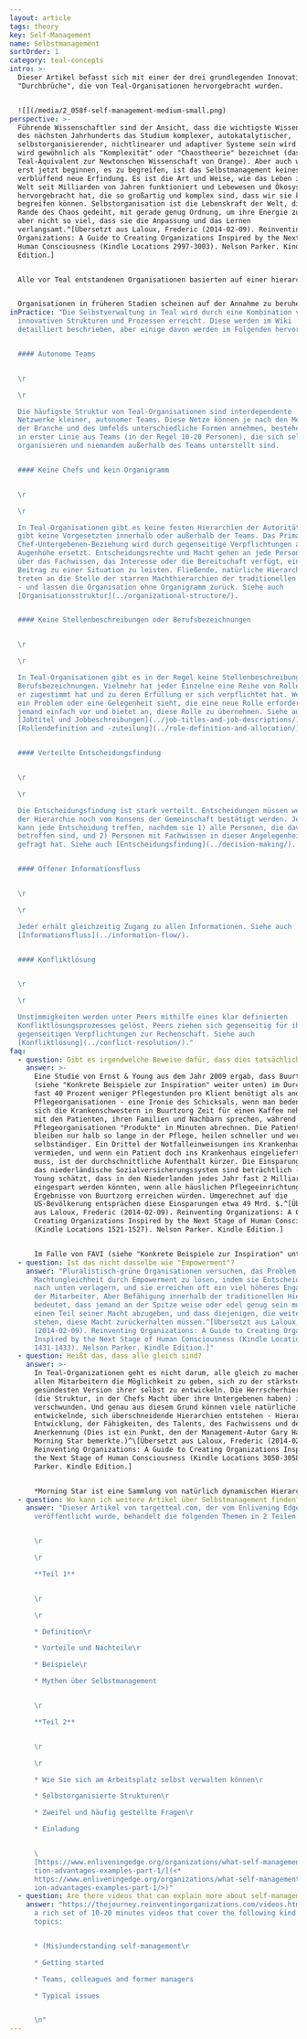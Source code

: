 ```yaml
---
layout: article
tags: theory
key: Self-Management
name: Selbstmanagement
sortOrder: 1
category: teal-concepts
intro: >-
  Dieser Artikel befasst sich mit einer der drei grundlegenden Innovationen oder
  "Durchbrüche", die von Teal-Organisationen hervorgebracht wurden.


  ![](/media/2_058f-self-management-medium-small.png)
perspective: >-
  Führende Wissenschaftler sind der Ansicht, dass die wichtigste Wissenschaft
  des nächsten Jahrhunderts das Studium komplexer, autokatalytischer,
  selbstorganisierender, nichtlinearer und adaptiver Systeme sein wird. Dies
  wird gewöhnlich als "Komplexität" oder "Chaostheorie" bezeichnet (das
  Teal-Äquivalent zur Newtonschen Wissenschaft von Orange). Aber auch wenn wir
  erst jetzt beginnen, es zu begreifen, ist das Selbstmanagement keineswegs eine
  verblüffend neue Erfindung. Es ist die Art und Weise, wie das Leben in der
  Welt seit Milliarden von Jahren funktioniert und Lebewesen und Ökosysteme
  hervorgebracht hat, die so großartig und komplex sind, dass wir sie kaum
  begreifen können. Selbstorganisation ist die Lebenskraft der Welt, die am
  Rande des Chaos gedeiht, mit gerade genug Ordnung, um ihre Energie zu bündeln,
  aber nicht so viel, dass sie die Anpassung und das Lernen
  verlangsamt.^[Übersetzt aus Laloux, Frederic (2014-02-09). Reinventing
  Organizations: A Guide to Creating Organizations Inspired by the Next Stage of
  Human Consciousness (Kindle Locations 2997-3003). Nelson Parker. Kindle
  Edition.]


  Alle vor Teal entstandenen Organisationen basierten auf einer hierarchischen Machtstruktur, in der bestimmte Personen Autorität über andere ausübten. Die Konzentration von Macht und Entscheidungsfindung an der Spitze, die die Kollegen in Mächtige und Ohnmächtige trennt, bringt Probleme mit sich, die Organisationen schon seit Menschengedenken plagen. Macht wird in Organisationen als ein knappes Gut angesehen, um das es sich zu kämpfen lohnt. Diese Situation bringt unweigerlich die Schattenseiten der menschlichen Natur zum Vorschein: persönlicher Ehrgeiz, Politik, Misstrauen, Angst und Gier. An der Basis von Organisationen ruft sie oft die Zwillingsbrüder der Machtlosigkeit hervor: Resignation und Verbitterung. Der weit verbreitete Mangel an Motivation, den wir in vielen Unternehmen beobachten, ist eine verheerende Nebenwirkung der ungleichen Machtverteilung. Für einige wenige glückliche Menschen ist die Arbeit ein Ort der freudigen Selbstverwirklichung, ein Ort der Kameradschaft mit Kolleginnen in Verfolgung eines sinnvollen Ziels. Für viel zu viele ist es einfach nur Plackerei, ein paar Stunden des Lebens, die sie jeden Tag im Austausch für einen Gehaltsscheck "vermieten". Die Geschichte der globalen Arbeitnehmerschaft ist eine traurige Geschichte von verschwendetem Talent und Energie.^[Übersetzt aus Laloux, Frederic (2014-02-09). Reinventing Organizations: A Guide to Creating Organizations Inspired by the Next Stage of Human Consciousness (Kindle Locations 1416-1423). Nelson Parker. Kindle Edition.] ^[In einer 2012 von Tower Watson, einem Personalberatungsunternehmen, durchgeführten Umfrage wurden 32.000 Beschäftigte in Unternehmen in 29 Ländern befragt, um das Engagement der Mitarbeiter zu messen (sowie die Schlüsselfaktoren, die zum Engagement beitragen, wie das Vertrauen in die Unternehmensleitung und das wahrgenommene Interesse der Unternehmensleitung am Wohlergehen der Mitarbeiter). Die übergreifende Schlussfolgerung: Nur etwa ein Drittel der Menschen ist bei ihrer Arbeit engagiert (35 Prozent). Viel mehr Menschen sind "distanziert" oder aktiv "unengagiert" (43 Prozent). Die restlichen 22 Prozent fühlen sich "nicht unterstützt".] ^[Eine ausführliche Diskussion darüber, was den modernen Arbeitnehmer motiviert, finden Sie unter Drive: The Surprising Truth About What Motivates Us by Daniel Pink, Riverhead Hardcover, 2009.]


  Organisationen in früheren Stadien scheinen auf der Annahme zu beruhen, dass man den Mitarbeitern nicht zutrauen kann, ohne Aufsicht im besten Interesse der Organisation zu handeln. Teal-Organisationen sind auf einem Fundament gegenseitigen Vertrauens aufgebaut. Arbeiter und Angestellte werden als vernünftige Menschen angesehen, die gute Arbeit leisten wollen und denen man vertrauen kann, dass sie das Richtige tun. Unter dieser Prämisse sind nur sehr wenige Regeln und Kontrollmechanismen erforderlich. Und die Mitarbeiter sind motiviert, außergewöhnliche Dinge zu leisten.
inPractice: "Die Selbstverwaltung in Teal wird durch eine Kombination von
  innovativen Strukturen und Prozessen erreicht. Diese werden im Wiki
  detailliert beschrieben, aber einige davon werden im Folgenden hervorgehoben:


  #### Autonome Teams


  \r

  \r

  Die häufigste Struktur von Teal-Organisationen sind interdependente
  Netzwerke kleiner, autonomer Teams. Diese Netze können je nach den Merkmalen
  der Branche und des Umfelds unterschiedliche Formen annehmen, bestehen jedoch
  in erster Linie aus Teams (in der Regel 10-20 Personen), die sich selbst
  organisieren und niemandem außerhalb des Teams unterstellt sind.


  #### Keine Chefs und kein Organigramm


  \r

  \r

  In Teal-Organisationen gibt es keine festen Hierarchien der Autorität. Es
  gibt keine Vorgesetzten innerhalb oder außerhalb der Teams. Das Primat der
  Chef-Untergebenen-Beziehung wird durch gegenseitige Verpflichtungen auf
  Augenhöhe ersetzt. Entscheidungsrechte und Macht gehen an jede Person, die
  über das Fachwissen, das Interesse oder die Bereitschaft verfügt, einen
  Beitrag zu einer Situation zu leisten. Fließende, natürliche Hierarchien
  treten an die Stelle der starren Machthierarchien der traditionellen Pyramide
  - und lassen die Organisation ohne Organigramm zurück. Siehe auch
  [Organisationsstruktur](../organizational-structure/).


  #### Keine Stellenbeschreibungen oder Berufsbezeichnungen


  \r

  \r

  In Teal-Organisationen gibt es in der Regel keine Stellenbeschreibungen oder
  Berufsbezeichnungen. Vielmehr hat jeder Einzelne eine Reihe von Rollen, denen
  er zugestimmt hat und zu deren Erfüllung er sich verpflichtet hat. Wenn jemand
  ein Problem oder eine Gelegenheit sieht, die eine neue Rolle erfordert, tritt
  jemand einfach vor und bietet an, diese Rolle zu übernehmen. Siehe auch
  [Jobtitel und Jobbeschreibungen](../job-titles-and-job-descriptions/) und
  [Rollendefinition and -zuteilung](../role-definition-and-allocation/).


  #### Verteilte Entscheidungsfindung


  \r

  \r

  Die Entscheidungsfindung ist stark verteilt. Entscheidungen müssen weder von
  der Hierarchie noch vom Konsens der Gemeinschaft bestätigt werden. Jede Person
  kann jede Entscheidung treffen, nachdem sie 1) alle Personen, die davon
  betroffen sind, und 2) Personen mit Fachwissen in dieser Angelegenheit um Rat
  gefragt hat. Siehe auch [Entscheidungsfindung](../decision-making/).


  #### Offener Informationsfluss


  \r

  \r

  Jeder erhält gleichzeitig Zugang zu allen Informationen. Siehe auch
  [Informationsfluss](../information-flow/).


  #### Konfliktlösung


  \r

  \r

  Unstimmigkeiten werden unter Peers mithilfe eines klar definierten
  Konfliktlösungsprozesses gelöst. Peers ziehen sich gegenseitig für ihre
  gegenseitigen Verpflichtungen zur Rechenschaft. Siehe auch
  [Konfliktlösung](../conflict-resolution/)."
faq:
  - question: Gibt es irgendwelche Beweise dafür, dass dies tatsächlich funktioniert?
    answer: >-
      Eine Studie von Ernst & Young aus dem Jahr 2009 ergab, dass Buurtzorg
      (siehe "Konkrete Beispiele zur Inspiration" weiter unten) im Durchschnitt
      fast 40 Prozent weniger Pflegestunden pro Klient benötigt als andere
      Pflegeorganisationen - eine Ironie des Schicksals, wenn man bedenkt, dass
      sich die Krankenschwestern in Buurtzorg Zeit für einen Kaffee nehmen und
      mit den Patienten, ihren Familien und Nachbarn sprechen, während andere
      Pflegeorganisationen "Produkte" in Minuten abrechnen. Die Patienten
      bleiben nur halb so lange in der Pflege, heilen schneller und werden
      selbständiger. Ein Drittel der Notfalleinweisungen ins Krankenhaus wird
      vermieden, und wenn ein Patient doch ins Krankenhaus eingeliefert werden
      muss, ist der durchschnittliche Aufenthalt kürzer. Die Einsparungen für
      das niederländische Sozialversicherungssystem sind beträchtlich - Ernst &
      Young schätzt, dass in den Niederlanden jedes Jahr fast 2 Milliarden Euro
      eingespart werden könnten, wenn alle häuslichen Pflegeeinrichtungen die
      Ergebnisse von Buurtzorg erreichen würden. Umgerechnet auf die
      US-Bevölkerung entsprächen diese Einsparungen etwa 49 Mrd. $.^[Übersetzt
      aus Laloux, Frederic (2014-02-09). Reinventing Organizations: A Guide to
      Creating Organizations Inspired by the Next Stage of Human Consciousness
      (Kindle Locations 1521-1527). Nelson Parker. Kindle Edition.]


      Im Falle von FAVI (siehe "Konkrete Beispiele zur Inspiration" unten), einer Gießerei mit Sitz in Frankreich, sind alle Konkurrenten nach China abgewandert, um von den niedrigeren Lohnkosten zu profitieren. Dennoch ist FAVI nicht nur der einzige verbliebene Hersteller in Europa, sondern hält auch einen Marktanteil von 50 Prozent bei seinen Getriebegabeln. Die Qualität der Produkte ist legendär, die Termintreue fast schon ein Mythos: Die Mitarbeiter sind stolz darauf, dass in über 25 Jahren kein einziger Auftrag zu spät geliefert wurde. FAVI erzielt Jahr für Jahr hohe Gewinnspannen, trotz der chinesischen Konkurrenz, weit überdurchschnittlicher Löhne und einer stark zyklischen Nachfrage.^[Übersetzt aus Laloux, Frederic (2014-02-09). Reinventing Organizations: A Guide to Creating Organizations Inspired by the Next Stage of Human Consciousness (Kindle Locations 1690-1694). Nelson Parker. Kindle Edition.]
  - question: Ist das nicht dasselbe wie "Empowerment"?
    answer: "Pluralistisch-grüne Organisationen versuchen, das Problem der
      Machtungleichheit durch Empowerment zu lösen, indem sie Entscheidungen
      nach unten verlagern, und sie erreichen oft ein viel höheres Engagement
      der Mitarbeiter. Aber Befähigung innerhalb der traditionellen Hierarchie
      bedeutet, dass jemand an der Spitze weise oder edel genug sein muss, um
      einen Teil seiner Macht abzugeben, und dass diejenigen, die weiter unten
      stehen, diese Macht zurückerhalten müssen.^[Übersetzt aus Laloux, Frederic
      (2014-02-09). Reinventing Organizations: A Guide to Creating Organizations
      Inspired by the Next Stage of Human Consciousness (Kindle Locations
      1431-1433). Nelson Parker. Kindle Edition.]"
  - question: Heißt das, dass alle gleich sind?
    answer: >-
      In Teal-Organizationen geht es nicht darum, alle gleich zu machen, sondern
      allen Mitarbeitern die Möglichkeit zu geben, sich zu der stärksten und
      gesündesten Version ihrer selbst zu entwickeln. Die Herrscherhierarchie
      (die Struktur, in der Chefs Macht über ihre Untergebenen haben) ist
      verschwunden. Und genau aus diesem Grund können viele natürliche, sich
      entwickelnde, sich überschneidende Hierarchien entstehen - Hierarchien der
      Entwicklung, der Fähigkeiten, des Talents, des Fachwissens und der
      Anerkennung (Dies ist ein Punkt, den der Management-Autor Gary Hamel über
      Morning Star bemerkte.)^\[Übersetzt aus Laloux, Frederic (2014-02-09).
      Reinventing Organizations: A Guide to Creating Organizations Inspired by
      the Next Stage of Human Consciousness (Kindle Locations 3050-3058). Nelson
      Parker. Kindle Edition.]


      *Morning Star ist eine Sammlung von natürlich dynamischen Hierarchien. Es gibt nicht nur eine formelle Hierarchie, sondern viele informelle Hierarchien. Bei jedem Thema haben einige Kollegen ein größeres Mitspracherecht als andere, je nach ihrem Fachwissen und ihrer Bereitschaft zu helfen. Es sind Hierarchien des Einflusses, nicht der Position, und sie werden von unten nach oben aufgebaut. Bei Morning Star erwirbt man Autorität, indem man sein Fachwissen unter Beweis stellt, seinen Kollegen hilft und einen Mehrwert schafft. Wenn man diese Dinge nicht mehr tut, schwindet der Einfluss - und damit auch das Gehalt.*^\[Übersetzt aus Gary Hamel, “First, Let’s Fire All the Managers,” Harvard Business Review, December 2011, http:// hbr.org/ 2011/ 12/ first-lets-fire-all-the-managers, accessed April 11, 2012.]
  - question: Wo kann ich weitere Artikel über Selbstmanagement finden?
    answer: "Dieser Artikel von targetteal.com, der vom Enlivening Edge Magazine neu
      veröffentlicht wurde, behandelt die folgenden Themen in 2 Teilen:


      \r

      \r

      **Teil 1**


      \r

      \r

      * Definition\r

      * Vorteile und Nachteile\r

      * Beispiele\r

      * Mythen über Selbstmanagement


      \r

      **Teil 2**


      \r

      \r

      * Wie Sie sich am Arbeitsplatz selbst verwalten können\r

      * Selbstorganisierte Strukturen\r

      * Zweifel und häufig gestellte Fragen\r

      * Einladung


      \ 
      [https://www.enliveningedge.org/organizations/what-self-management-defini\
      tion-advantages-examples-part-1/](<*
      https://www.enliveningedge.org/organizations/what-self-management-definit\
      ion-advantages-examples-part-1/>)"
  - question: Are there videos that can explain more about self-management?
    answer: "https://thejourney.reinventingorganizations.com/videos.html#4 contains
      a rich set of 10-20 minutes videos that cover the following kind of
      topics:


      * (Mis)understanding self-management\r

      * Getting started

      * Teams, colleagues and former managers

      * Typical issues


      \n"
---
```

